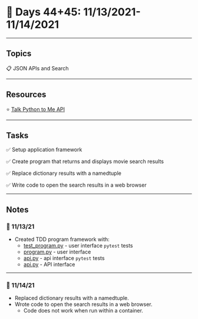 # :calendar: Days 44+45: 11/13/2021-11/14/2021

---

## Topics

:clipboard: JSON APIs and Search

---

## Resources

:star: [Talk Python to Me API](https://search.talkpython.fm)

---

## Tasks

:white_check_mark: Setup application framework

:white_check_mark: Create program that returns and displays movie search results

:white_check_mark: Replace dictionary results with a namedtuple

:white_check_mark: Write code to open the search results in a web browser

---

## Notes

### :notebook: 11/13/21

- Created TDD program framework with:
    - [test_program.py](tests/program.py) - user interface `pytest` tests
    - [program.py](program.py) - user interface
    - [api.py](tests/api.py) - api interface `pytest` tests
    - [api.py](api/api.py) - API interface

---

### :notebook: 11/14/21

- Replaced dictionary results with a namedtuple.
- Wrote code to open the search results in a web browser.
    - Code does not work when run within a container.
